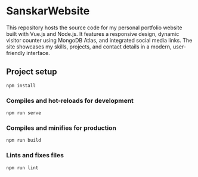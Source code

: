# SanskarWebsite
This repository hosts the source code for my personal portfolio website built with Vue.js and Node.js. It features a responsive design, dynamic visitor counter using MongoDB Atlas, and integrated social media links. The site showcases my skills, projects, and contact details in a modern, user-friendly interface.


## Project setup
```
npm install
```

### Compiles and hot-reloads for development
```
npm run serve
```

### Compiles and minifies for production
```
npm run build
```

### Lints and fixes files
```
npm run lint
```

